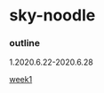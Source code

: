 # sky-noodle
### outline

1.2020.6.22-2020.6.28

[week1](https://github.com/Continuous-Study/sky-noodle/blob/master/2020Q2/week1.md)

